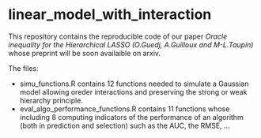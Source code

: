 # linear_model_with_interaction
This repository contains the reproducible code of our paper *Oracle inequality for the Hierarchical LASSO (O.Guedj, A.Guilloux and M-L.Taupin)* whose preprint will be soon availaible on arxiv.

The files:
- simu_functions.R contains 12 functions needed to simulate a Gaussian model allowing oreder interactions and preserving the strong or weak hierarchy principle.
- eval_algo_performance_functions.R contains 11 functions whose including 8 computing indicators of the performance of an algorithm (both in prediction and selection) such as the AUC, the RMSE, ...
